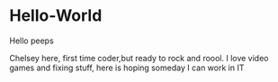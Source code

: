 # Hello-World



Hello peeps

Chelsey here, first time coder,but ready to rock and roool.
I love video games and fixing stuff, here is hoping someday I can work in IT
